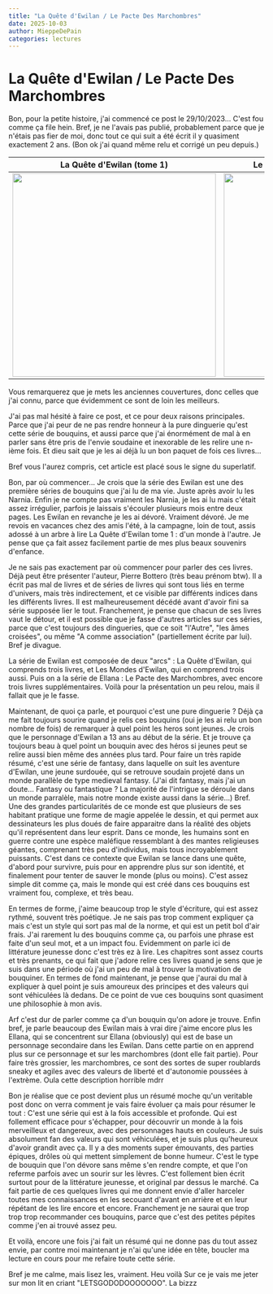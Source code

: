 ```yaml
---
title: "La Quête d'Ewilan / Le Pacte Des Marchombres"
date: 2025-10-03
author: MieppeDePain
categories: lectures
---
```

# La Quête d'Ewilan / Le Pacte Des Marchombres

Bon, pour la petite histoire, j'ai commencé ce post le 29/10/2023... C'est fou comme ça file hein.
Bref, je ne l'avais pas publié, probablement parce que je n'étais pas fier de moi, donc tout ce qui suit a été écrit il y quasiment exactement 2 ans. (Bon ok j'ai quand même relu et corrigé un peu depuis.)

La Quête d'Ewilan (tome 1)         |  Le Pacte des Marchombres (tome 1)
:-------------------------:|:-------------------------:
<img src="/MieppeDePain_blog/assets/images/ewilan.jpg" alt="" width="400"/>|  <img src="/MieppeDePain_blog/assets/images/le_pacte_des_marchombres.jpg" alt="" width="400"/>

Vous remarquerez que je mets les anciennes couvertures, donc celles que j'ai connu, parce que évidemment ce sont de loin les meilleurs.

J'ai pas mal hésité à faire ce post, et ce pour deux raisons principales. Parce que j'ai peur de ne pas rendre honneur à la pure dinguerie qu'est cette série de bouquins, et aussi parce que j'ai énormément de mal à en parler sans être pris de l'envie soudaine et inexorable de les relire une n-ième fois. Et dieu sait que je les ai déjà lu un bon paquet de fois ces livres...

Bref vous l'aurez compris, cet article est placé sous le signe du superlatif. 

Bon, par où commencer...
Je crois que la série des Ewilan est une des première séries de bouquins que j'ai lu de ma vie. Juste après avoir lu les Narnia. Enfin je ne compte pas vraiment les Narnia, je les ai lu mais c'était assez irrégulier, parfois je laissais s'écouler plusieurs mois entre deux pages.
Les Ewilan en revanche je les ai dévoré. Vraiment dévoré.
Je me revois en vacances chez des amis l'été, à la campagne, loin de tout, assis adossé à un arbre à lire La Quête d'Ewilan tome 1 : d'un monde à l'autre. Je pense que ça fait assez facilement partie de mes plus beaux souvenirs d'enfance.

Je ne sais pas exactement par où commencer pour parler des ces livres. Déjà peut être présenter l'auteur, Pierre Bottero (très beau prénom btw). Il a écrit pas mal de livres et de séries de livres qui sont tous liés en terme d'univers, mais très indirectement, et ce visible par différents indices dans les différents livres. Il est malheureusement décédé avant d'avoir fini sa série supposée lier le tout. 
Franchement, je pense que chacun de ses livres vaut le détour, et il est possible que je fasse d'autres articles sur ces séries, parce que c'est toujours des dingueries, que ce soit "l'Autre", "les âmes croisées", ou même "A comme association" (partiellement écrite par lui).
Bref je divague.

La série de Ewilan est composée de deux "arcs" : La Quête d'Ewilan, qui comprends trois livres, et Les Mondes d'Ewilan, qui en comprend trois aussi. Puis on a la série de Ellana : Le Pacte des Marchombres, avec encore trois livres supplémentaires. Voilà pour la présentation un peu relou, mais il fallait que je le fasse.

Maintenant, de quoi ça parle, et pourquoi c'est une pure dinguerie ?
Déjà ça me fait toujours sourire quand je relis ces bouquins (oui je les ai relu un bon nombre de fois) de remarquer à quel point les heros sont jeunes. Je crois que le personnage d'Ewilan a 13 ans au début de la série. Et je trouve ça toujours beau à quel point un bouquin avec des héros si jeunes peut se relire aussi bien même des années plus tard.
Pour faire un très rapide résumé, c'est une série de fantasy, dans laquelle on suit les aventure d'Ewilan, une jeune surdouée, qui se retrouve soudain projeté dans un monde parallèle de type medieval fantasy. (J'ai dit fantasy, mais j'ai un doute... Fantasy ou fantastique ? La majorité de l'intrigue se déroule dans un monde parralèle, mais notre monde existe aussi dans la série...) Bref. Une des grandes particularités de ce monde est que plusieurs de ses habitant pratique une forme de magie appelée le dessin, et qui permet aux dessinateurs les plus doués de faire apparaitre dans la réalité des objets qu'il représentent dans leur esprit. Dans ce monde, les humains sont en guerre contre une espèce maléfique ressemblant à des mantes religieuses géantes, comprenant très peu d'individus, mais tous incroyablement puissants. C'est dans ce contexte que Ewilan se lance dans une quête, d'abord pour survivre, puis pour en apprendre plus sur son identité, et finalement pour tenter de sauver le monde (plus ou moins).
C'est assez simple dit comme ça, mais le monde qui est créé dans ces bouquins est vraiment fou, complexe, et très beau.

En termes de forme, j'aime beaucoup trop le style d'écriture, qui est assez rythmé, souvent très poétique. Je ne sais pas trop comment expliquer ça mais c'est un style qui sort pas mal de la norme, et qui est un petit bol d'air frais. J'ai rarement lu des bouquins comme ça, ou parfois une phrase est faite d'un seul mot, et a un impact fou. Evidemment on parle ici de littérature jeunesse donc c'est très ez à lire. Les chapitres sont assez courts et très prenants, ce qui fait que j'adore relire ces livres quand je sens que je suis dans une période où j'ai un peu de mal à trouver la motivation de bouquiner.
En termes de fond maintenant, je pense que j'aurai du mal à expliquer à quel point je suis amoureux des principes et des valeurs qui sont véhiculées là dedans. De ce point de vue ces bouquins sont quasiment une philosophie à mon avis.

Arf c'est dur de parler comme ça d'un bouquin qu'on adore je trouve.
Enfin bref, je parle beaucoup des Ewilan mais à vrai dire j'aime encore plus les Ellana, qui se concentrent sur Ellana (obviously) qui est de base un personnage secondaire dans les Ewilan.
Dans cette partie on en apprend plus sur ce personnage et sur les marchombres (dont elle fait partie). Pour faire très grossier, les marchombres, ce sont des sortes de super roublards sneaky et agiles avec des valeurs de liberté et d'autonomie poussées à l'extrème. 
Oula cette description horrible mdrr

Bon je réalise que ce post devient plus un résumé moche qu'un veritable post donc on verra comment je vais faire évoluer ça mais pour résumer le tout :
C'est une série qui est à la fois accessible et profonde. Qui est follement efficace pour s'échapper, pour découvrir un monde à la fois merveilleux et dangereux, avec des personnages hauts en couleurs. Je suis absolument fan des valeurs qui sont véhiculées, et je suis plus qu'heureux d'avoir grandit avec ça. Il y a des moments super émouvants, des parties épiques, drôles où qui mettent simplement de bonne humeur. C'est le type de bouquin que l'on dévore sans même s'en rendre compte, et que l'on referme parfois avec un sourir sur les lèvres. C'est follement bien écrit surtout pour de la littérature jeunesse, et original par dessus le marché. 
Ca fait partie de ces quelques livres qui me donnent envie d'aller harceler toutes mes connaissances en les secouant d'avant en arrière et en leur répétant de les lire encore et encore.
Franchement je ne saurai que trop trop trop recommander ces bouquins, parce que c'est des petites pépites comme j'en ai trouvé assez peu.

Et voilà, encore une fois j'ai fait un résumé qui ne donne pas du tout assez envie, par contre moi maintenant je n'ai qu'une idée en tête, boucler ma lecture en cours pour me refaire toute cette série.

Bref je me calme, mais lisez les, vraiment.
Heu voilà
Sur ce je vais me jeter sur mon lit en criant "LETSGODODOOOOOOO".
La bizzz